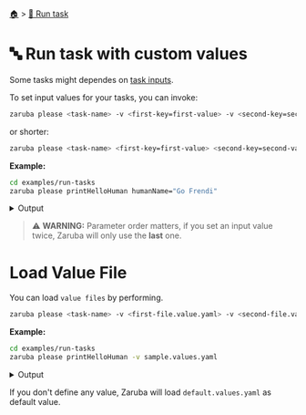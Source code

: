 <!--startTocHeader-->
[🏠](../README.md) > [🏃 Run task](README.md)
# 🔤 Run task with custom values
<!--endTocHeader-->

Some tasks might dependes on [task inputs](../core-concepts/task/task-inputs.md).

To set input values for your tasks, you can invoke:

```bash
zaruba please <task-name> -v <first-key=first-value> -v <second-key=second-value>
```

or shorter:


```bash
zaruba please <task-name> <first-key=first-value> <second-key=second-value>
```

__Example:__

<!--startCode-->
```bash
cd examples/run-tasks
zaruba please printHelloHuman humanName="Go Frendi"
```
 
<details>
<summary>Output</summary>
 
```````
💀 🔎 Job Starting...
         Elapsed Time: 1.154µs
         Current Time: 07:58:20
💀 🏁 Run 🍏 'printHelloHuman' command on /home/gofrendi/zaruba/docs/examples/run-tasks
💀    🚀 printHelloHuman      🍏 07:58:20.691 hello Go Frendi
💀 🎉 Successfully running 🍏 'printHelloHuman' command
💀 🔎 Job Running...
         Elapsed Time: 101.87261ms
         Current Time: 07:58:20
💀 🎉 🎉🎉🎉🎉🎉🎉🎉🎉🎉🎉🎉
💀 🎉 Job Complete!!! 🎉🎉🎉
💀 🔥 Terminating
💀 🔎 Job Ended...
         Elapsed Time: 212.317995ms
         Current Time: 07:58:20
zaruba please printHelloHuman  -v 'humanName=Go Frendi'
```````
</details>
<!--endCode-->

> ⚠️ __WARNING:__ Parameter order matters, if you set an input value twice, Zaruba will only use the __last__ one.

# Load Value File

You can load `value files` by performing.

```bash
zaruba please <task-name> -v <first-file.value.yaml> -v <second-file.value.yaml>
```

__Example:__

<!--startCode-->
```bash
cd examples/run-tasks
zaruba please printHelloHuman -v sample.values.yaml
```
 
<details>
<summary>Output</summary>
 
```````
💀 🔎 Job Starting...
         Elapsed Time: 1.499µs
         Current Time: 07:58:21
💀 🏁 Run 🍏 'printHelloHuman' command on /home/gofrendi/zaruba/docs/examples/run-tasks
💀    🚀 printHelloHuman      🍏 07:58:21.074 hello Avogadro
💀 🎉 Successfully running 🍏 'printHelloHuman' command
💀 🔎 Job Running...
         Elapsed Time: 102.798685ms
         Current Time: 07:58:21
💀 🎉 🎉🎉🎉🎉🎉🎉🎉🎉🎉🎉🎉
💀 🎉 Job Complete!!! 🎉🎉🎉
💀 🔥 Terminating
💀 🔎 Job Ended...
         Elapsed Time: 219.247965ms
         Current Time: 07:58:21
zaruba please printHelloHuman  -v 'sample.values.yaml'
```````
</details>
<!--endCode-->

If you don't define any value, Zaruba will load `default.values.yaml` as default value.

<!--startTocSubTopic-->
<!--endTocSubTopic-->